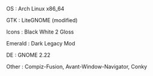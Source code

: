 OS
:  Arch Linux x86_64

GTK
:  LiteGNOME (modified)

Icons
:  Black White 2 Gloss

Emerald
:  Dark Legacy Mod

DE
:  GNOME 2.22

Other
:  Compiz-Fusion, Avant-Window-Navigator, Conky

